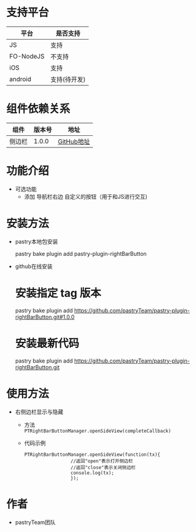 # 支持平台

|平台 | 是否支持 |
|-----|------|
|JS    |  支持    |
|FO-NodeJS    |  不支持    |
|iOS    | 支持    |
|android    | 支持(待开发)    |

# 组件依赖关系

|组件 | 版本号 | 地址|
|-----|------|----|
|侧边栏    | 1.0.0    | [GitHub地址](https://github.com/pastryTeam/pastry-plugin-rightBarButton.git)|

# 功能介绍
>
* 可选功能
  * 添加 导航栏右边 自定义的按钮（用于和JS进行交互)
  
# 安装方法
>
* pastry本地包安装
        
    pastry bake plugin add pastry-plugin-rightBarButton
>
* github在线安装

    # 安装指定 tag 版本
    pastry bake plugin add https://github.com/pastryTeam/pastry-plugin-rightBarButton.git#1.0.0 
    
    # 安装最新代码
    pastry bake plugin add https://github.com/pastryTeam/pastry-plugin-rightBarButton.git
    
# 使用方法
>
+ 右侧边栏显示与隐藏
  + 方法  
    ```PTRightBarButtonManager.openSideView(completeCallback)```
  + 代码示例
  
        PTRightBarButtonManager.openSideView(function(tx){
                         //返回"open"表示打开侧边栏
                         //返回"close"表示关闭侧边栏
                         console.log(tx);
                         });



        
# 作者
* pastryTeam团队

